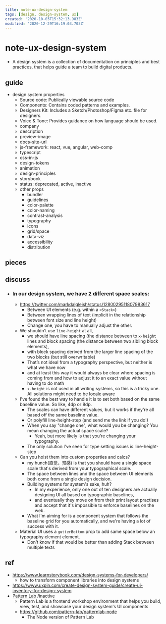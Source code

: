 ```yaml
---
title: note-ux-design-system
tags: [design, design-system, ux]
created: '2020-10-03T15:32:13.983Z'
modified: '2020-12-29T16:19:03.703Z'
---
```


# note-ux-design-system

- A design system is a collection of documentation on principles and best practices, that helps guide a team to build digital products.

## guide

- design system properties
  - Source code: Publically viewable source code
  - Components: Contains coded patterns and examples.
  - Designers Kit: Includes a Sketch/Photoshop/Figma etc. file for designers.
  - Voice & Tone: Provides guidance on how language should be used.
  - company
  - description
  - preview-image
  - docs-site-url
  - js-framework: react, vue, angular, web-comp
  - typescript
  - css-in-js
  - design-tokens
  - animation
  - design-principles
  - storybook
  - status: deprecated, active, inactive
  - other props
    - bundler
    - guidelines
    - color-palette
    - color-naming
    - contrast-analysis
    - typography
    - icons
    - grid/space
    - data-viz
    - accessibility
    - distribution

## pieces

## discuss

- ### In our design system, we have 2 different space scales:
  - https://twitter.com/markdalgleish/status/1280029511807983617
    - Between UI elements (e.g. within a `<Stack>`)
    - Between wrapping lines of text (implicit in the relationship between font size and line height)
    - Change one, you have to manually adjust the other.
  - We shouldn’t use `line-height` at all, 
    - we should have line spacing (the distance between to `x-height` lines and block spacing (the distance between two sibling block elements), 
    - with block spacing derived from the larger line spacing of the two blocks (but still overwritable)
    - That’s not ideal from a typography perspective, but neither is what we have now 
    - and at least this way it would always be clear where spacing is coming from and how to adjust it to an exact value without having to do math
    - `x-height` is not used in all writing systems, so this is a tricky one. All solutions might need to be locale aware
  - I've found the best way to handle it is to set both based on the same baseline value. So like, 4dp or 8dp.
    - The scales can have different values, but it works if they're all based off the same baseline value.
    - Or polyfill line-height-step (and send me the link if you do!)
    - When you say "change one", what would you be changing? You mean changing the actual space scale?
      - Yeah, but more likely is that you're changing your typography.
    - The only solution I've seen for type setting issues is line-height-step
  - Can you hoist them into custom properties and calcs? 
    - my hunch(直觉，预感) is that you should have a single space scale that's derived from your typographical scale. 
    - The space between lines and the space between UI elements both come from a single design decision.
    - Building systems for system's sake, huh?
      - In my experience, only one out of ten designers are actually designing UI all based on typographic baselines, 
      - and eventually they move on from their print layout practises and accept that it's impossible to enforce baselines on the web.
    - What I'm aiming for is a component system that follows the baseline grid for you automatically, and we're having a lot of success with it.
  - Material UI uses a `gutterBottom` prop to add same space below an typography element element.  
    - Don't know if that would be better than adding Stack between multiple texts

## ref

- https://www.learnstorybook.com/design-systems-for-developers/
  - how to transform component libraries into design systems
- https://www.uxpin.com/create-design-system-guide/create-ui-inventory-for-design-system
- [Pattern Lab](https://patternlab.io/) /inactive
  - Pattern Lab is a frontend workshop environment that helps you build, view, test, and showcase your design system's UI components.
  - https://github.com/pattern-lab/patternlab-node
    - The Node version of Pattern Lab
